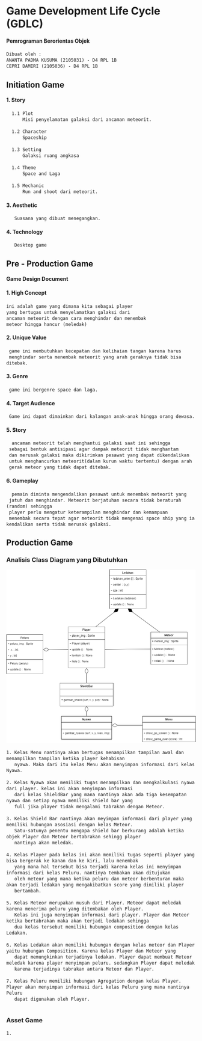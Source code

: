 # Game Development Life Cycle (GDLC) 
#### Pemrograman Berorientas Objek 
```
Dibuat oleh :
ANANTA PADMA KUSUMA (2105031) - D4 RPL 1B
CEPRI DAMIRI (2105036) - D4 RPL 1B 
```

## Initiation Game 

#### 1. Story
```
  1.1 Plot
      Misi penyelamatan galaksi dari ancaman meteorit. 
      
  1.2 Character
      Spaceship
      
  1.3 Setting
      Galaksi ruang angkasa 
      
  1.4 Theme
      Space and Laga
   
  1.5 Mechanic
      Run and shoot dari meteorit. 
```

#### 3. Aesthetic
```
   Suasana yang dibuat menegangkan.
```
#### 4. Technology
```
   Desktop game
```
## Pre - Production Game
#### Game Design Document


#### 1. High Concept
 ```
 ini adalah game yang dimana kita sebagai player
 yang bertugas untuk menyelamatkan galaksi dari 
 ancaman meteorit dengan cara menghindar dan menembak
 meteor hingga hancur (meledak)
```
#### 2. Unique Value
```
 game ini membutuhkan kecepatan dan kelihaian tangan karena harus
 menghindar serta menembak meteorit yang arah geraknya tidak bisa ditebak.
 ```
#### 3. Genre
```
 game ini bergenre space dan laga.
```
#### 4. Target Audience
```
 Game ini dapat dimainkan dari kalangan anak-anak hingga orang dewasa.
``` 
#### 5. Story
```
  ancaman meteorit telah menghantui galaksi saat ini sehingga 
 sebagai bentuk antisipasi agar dampak meteorit tidak menghantam
 dan merusak galaksi maka dikirimkan pesawat yang dapat dikendalikan
 untuk menghancurkan meteorit(dalam kurun waktu tertentu) dengan arah 
 gerak meteor yang tidak dapat ditebak.

```
#### 6. Gameplay
```
  pemain diminta mengendalikan pesawat untuk menembak meteorit yang
 jatuh dan menghindar. Meteorit berjatuhan secara tidak beraturah (random) sehingga 
 player perlu mengatur keterampilan menghindar dan kemampuan 
 menembak secara tepat agar meteorit tidak mengenai space ship yang ia kendalikan serta tidak merusak galaksi.
```

## Production Game 
### Analisis Class Diagram yang Dibutuhkan

![ClassDiagram_Game](https://raw.githubusercontent.com/anantapk03/Tubes-PBO-Pygame/main/ClassDiagram_Game.png "Gambar Class Diagram Game")

```
1. Kelas Menu nantinya akan bertugas menampilkan tampilan awal dan menampilkan tampilan ketika player kehabisan 
   nyawa. Maka dari itu kelas Menu akan menyimpan informasi dari kelas Nyawa. 

2. Kelas Nyawa akan memiliki tugas menampilkan dan mengkalkulasi nyawa dari player. kelas ini akan menyimpan informasi 
   dari kelas ShieldBar yang mana nantinya akan ada tiga kesempatan nyawa dan setiap nyawa memiliki shield bar yang 
   full jika player tidak mengalami tabrakan dengan Meteor. 

3. Kelas Shield Bar nantinya akan meyimpan informasi dari player yang memiliki hubungan asosiasi dengan kelas Meteor. 
   Satu-satunya penentu mengapa shield bar berkurang adalah ketika objek Player dan Meteor bertabrakan sehingg player 
   nantinya akan meledak. 

4. Kelas Player pada kelas ini akan memiliki tugas seperti player yang bisa bergerak ke kanan dan ke kiri, lalu menembak 
   yang mana hal tersebut bisa terjadi karena kelas ini menyimpan informasi dari kelas Peluru. nantinya tembakan akan ditujukan 
   oleh meteor yang mana ketika peluru dan meteor berbenturan maka akan terjadi ledakan yang mengakibatkan score yang dimiliki player 
   bertambah.

5. Kelas Meteor merupakan musuh dari Player. Meteor dapat meledak karena menerima peluru yang ditembakan oleh Player. 
   Kelas ini juga menyimpan informasi dari player. Player dan Meteor ketika bertabrakan maka akan terjadi ledakan sehingga 
   dua kelas tersebut memiliki hubungan composition dengan kelas Ledakan. 
   
6. Kelas Ledakan akan memiliki hubungan dengan kelas meteor dan Player yaitu hubungan Composition. Karena kelas Player dan Meteor yang 
   dapat memungkinkan terjadinya ledakan. Player dapat membuat Meteor meledak karena player menyimpan peluru. sedangkan Player dapat meledak 
   karena terjadinya tabrakan antara Meteor dan Player. 

7. Kelas Peluru memiliki hubungan Agregation dengan kelas Player. Player akan menyimpan informasi dari kelas Peluru yang mana nantinya Peluru
   dapat digunakan oleh Player. 
   
```

### Asset Game 

```
1. 
```
